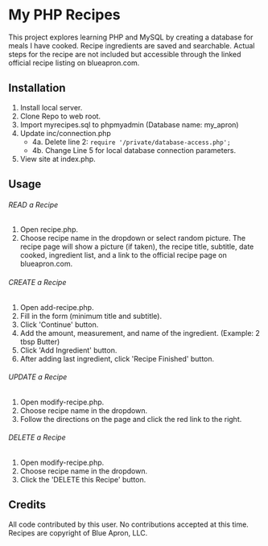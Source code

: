 # My PHP Recipes
This project explores learning PHP and MySQL by creating a database for meals I have cooked. 
Recipe ingredients are saved and searchable. Actual steps for the recipe are not included but accessible through the linked official recipe listing on blueapron.com.

## Installation
1. Install local server.
2. Clone Repo to web root.
3. Import myrecipes.sql to phpmyadmin
    (Database name: my_apron)
4. Update inc/connection.php
    * 4a. Delete line 2: ```require '/private/database-access.php';```
    * 4b. Change Line 5 for local database connection parameters.
5. View site at index.php.

## Usage
###### READ a Recipe
1. Open recipe.php.
2. Choose recipe name in the dropdown or select random picture.
The recipe page will show a picture (if taken), the recipe title, subtitle, date cooked, ingredient list, and a link to the official recipe page on blueapron.com.

###### CREATE a Recipe
1. Open add-recipe.php.
2. Fill in the form (minimum title and subtitle).
3. Click 'Continue' button.
4. Add the amount, measurement, and name of the ingredient.
(Example: 2 tbsp Butter)
5. Click 'Add Ingredient' button.
6. After adding last ingredient, click 'Recipe Finished' button.

###### UPDATE a Recipe
1. Open modify-recipe.php.
2. Choose recipe name in the dropdown.
3. Follow the directions on the page and click the red link to the right.

###### DELETE a Recipe
1. Open modify-recipe.php.
2. Choose recipe name in the dropdown.
3. Click the 'DELETE this Recipe' button.

## Credits
All code contributed by this user. No contributions accepted at this time. Recipes are copyright of Blue Apron, LLC.


